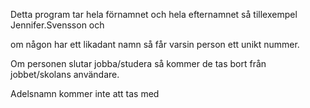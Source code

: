 Detta program tar hela förnamnet och hela efternamnet så tillexempel Jennifer.Svensson och

om någon har ett likadant namn så får varsin person ett unikt nummer.

Om personen slutar jobba/studera så kommer de tas bort från jobbet/skolans användare.

Adelsnamn kommer inte att tas med